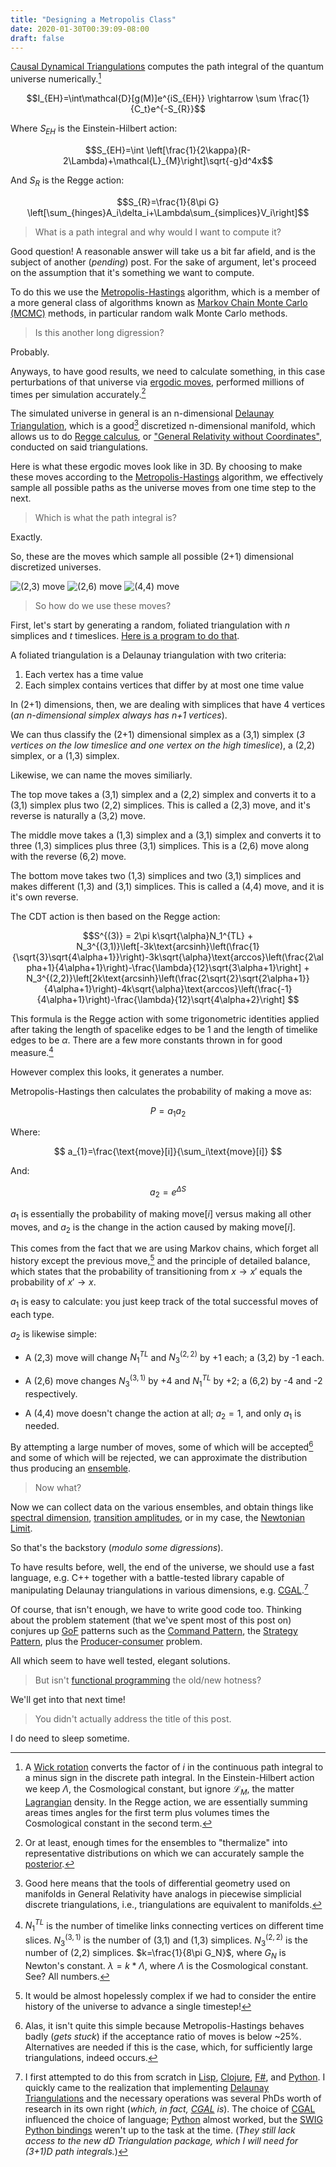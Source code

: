 ```yaml
---
title: "Designing a Metropolis Class"
date: 2020-01-30T00:39:09-08:00
draft: false
---
```

[Causal Dynamical Triangulations][1] computes the path integral of the
quantum universe numerically.[^1]

$$I_{EH}=\int\mathcal{D}[g(M)]e^{iS_{EH}} \rightarrow  \sum \frac{1}{C_t}e^{-S_{R}}$$

Where $S_{EH}$ is the Einstein-Hilbert action:

$$S_{EH}=\int \left[\frac{1}{2\kappa}(R-2\Lambda)+\mathcal{L}_{M}\right]\sqrt{-g}d^4x$$

 And $S_{R}$ is the Regge action:

 $$S_{R}=\frac{1}{8\pi G}
 \left[\sum_{hinges}A_i\delta_i+\Lambda\sum_{simplices}V_i\right]$$

> What is a path integral and why would I want to compute it?

Good question! A reasonable answer will take us a bit far afield, and is the
subject of another (_pending_) post. For the sake of argument, let's proceed on
the assumption that it's something we want to compute.

To do this we use the [Metropolis-Hastings] algorithm, which is a
member of a more general class of algorithms known as
[Markov Chain Monte Carlo (MCMC)][3] methods, in particular random walk
Monte Carlo methods.

> Is this another long digression?

Probably.

Anyways, to have good results, we need to calculate something, in this case
perturbations of that universe via [ergodic moves], performed millions of
times per simulation accurately.[^2]

The simulated universe in general is an n-dimensional
[Delaunay Triangulation][5], which is a good[^5] discretized n-dimensional
manifold, which allows us to do [Regge calculus], or
["General Relativity without Coordinates"][6], conducted on said
triangulations.

Here is what these ergodic moves look like in 3D. By choosing to make these
moves according to the [Metropolis-Hastings] algorithm, we effectively sample
all possible paths as the universe moves from one time step to the next.

> Which is what the path integral is?

Exactly.

So, these are the moves which sample all possible (2+1) dimensional
discretized universes.

![(2,3) move](/img/23move.png)
![(2,6) move](/img/26move.png)
![(4,4) move](/img/44move.png)

> So how do we use these moves?

First, let's start by generating a random, foliated triangulation with $n$
simplices and $t$ timeslices. [Here is a program to do that][12].

A foliated triangulation is a Delaunay triangulation with two criteria:

1. Each vertex has a time value
2. Each simplex contains vertices that differ by at most one time value

In (2+1) dimensions, then, we are dealing with simplices that have 4 vertices
(_an n-dimensional simplex always has n+1 vertices_).

We can thus classify the
(2+1) dimensional simplex as a (3,1) simplex (_3 vertices on the low timeslice
and one vertex on the high timeslice_), a (2,2) simplex, or a (1,3) simplex.

Likewise, we can name the moves similiarly.

The top move takes a (3,1) simplex and a (2,2) simplex and converts it to a
(3,1) simplex plus two (2,2) simplices. This is called a (2,3) move, and it's
reverse is naturally a (3,2) move.

The middle move takes a (1,3) simplex and a (3,1) simplex and converts it to
three (1,3) simplices plus three (3,1) simplices. This is a (2,6) move along
with the reverse (6,2) move.

The bottom move takes two (1,3) simplices and two (3,1) simplices and makes
different (1,3) and (3,1) simplices. This is called a (4,4) move, and it is
it's own reverse.

The CDT action is then based on the Regge action:

$$S^{(3)} = 2\pi k\sqrt{\alpha}N_1^{TL} + N_3^{(3,1)}\left[-3k\text{arcsinh}\left(\frac{1}{\sqrt{3}\sqrt{4\alpha+1}}\right)-3k\sqrt{\alpha}\text{arccos}\left(\frac{2\alpha+1}{4\alpha+1}\right)-\frac{\lambda}{12}\sqrt{3\alpha+1}\right] + N_3^{(2,2)}\left[2k\text{arcsinh}\left(\frac{2\sqrt{2}\sqrt{2\alpha+1}}{4\alpha+1}\right)-4k\sqrt{\alpha}\text{arccos}\left(\frac{-1}{4\alpha+1}\right)-\frac{\lambda}{12}\sqrt{4\alpha+2}\right] $$

This formula is the Regge action with some trigonometric identities applied
after taking the length of spacelike edges to be 1 and the length of timelike
edges to be $\alpha$. There are a few more constants thrown in for good
measure.[^3]

However complex this looks, it generates a number.

Metropolis-Hastings then calculates the probability of making a move as:

$$ P=a_{1}a_{2}$$

Where:

$$ a_{1}=\frac{\text{move}[i]}{\sum_i\text{move}[i]} $$

And:

$$ a_{2}=e^{\Delta S} $$

$a_{1}$ is essentially the probability of making $\text{move}[i]$ versus
making all other moves, and $a_{2}$ is the change in the action caused by
making $\text{move}[i]$.

This comes from the fact that we are using Markov chains, which forget all
history except the previous move,[^6] and the principle of detailed balance,
which states that the probability of transitioning from $x\rightarrow x\prime$
equals the probability of $x\prime\rightarrow x$.

$a_{1}$ is easy to calculate: you just keep track of the total successful
moves of each type.

$a_{2}$ is likewise simple:

* A (2,3) move will change
$N_1^{TL}$ and $N_3^{(2,2)}$ by +1 each; a (3,2) by -1 each.

* A (2,6) move changes $N_3^{(3,1)}$ by +4 and $N_1^{TL}$ by +2; a (6,2)
by -4 and -2 respectively.

* A (4,4) move doesn't change the action at all; $a_2 = 1$, and only $a_1$ is
needed.

By attempting a large number of moves, some of which will be accepted[^7] and
some of which will be rejected, we can approximate the distribution thus
producing an [ensemble].

> Now what?

Now we can collect data on the various ensembles, and obtain things like
[spectral dimension][11], [transition amplitudes][10], or in my case, the
[Newtonian Limit][7].

So that's the backstory (_modulo some digressions_).

To have results before, well, the end of the universe, we should use a fast
language, e.g. C++ together with a battle-tested library capable of manipulating
Delaunay triangulations in various dimensions, e.g. [CGAL].[^4]

Of course, that isn't enough, we have to write good code too. Thinking about
the problem statement (that we've spent most of this post on) conjures up
[GoF] patterns such as the [Command Pattern], the [Strategy Pattern], plus the
[Producer-consumer] problem.

All which seem to have well tested, elegant solutions.

> But isn't [functional programming] the old/new hotness?

We'll get into that next time!

> You didn't actually address the title of this post.

I do need to sleep sometime.

[^1]: A [Wick rotation] converts the factor of $i$ in the continuous path
integral to a minus sign in the discrete path integral. In the Einstein-Hilbert
action we keep $\Lambda$, the Cosmological constant, but ignore
$\mathcal{L}_{M}$,
the matter [Lagrangian] density. In the Regge action, we are essentially
summing areas times angles for the first term plus volumes times the
Cosmological constant in the second term.

[^2]: Or at least, enough times for the ensembles to "thermalize" into
representative distributions on which we can accurately sample the [posterior].

[^3]: $N_{1}^{TL}$ is the number of timelike links connecting vertices on
different time slices. $N_3^{(3,1)}$ is the number of (3,1) and (1,3) simplices.
$N_{3}^{(2,2)}$ is the number of (2,2) simplices. $k=\frac{1}{8\pi G_N}$, where
$G_N$ is Newton's constant. $\lambda=k*\Lambda$, where $\Lambda$ is the
Cosmological constant. See? All numbers.

[^4]: I first attempted to do this from scratch in [Lisp], [Clojure], [F#],
and [Python]. I quickly came to the realization that implementing [Delaunay
Triangulations][5] and the necessary operations was several PhDs worth
of research in its own right (_which, in fact, [CGAL] is_). The choice of [CGAL]
influenced the choice of language; [Python] almost worked, but the
[SWIG Python bindings][9] weren't up to the task at the time. (_They still lack
access to the new dD Triangulation package, which I will need for (3+1)D
path integrals._)

[^5]: Good here means that the tools of differential geometry used on manifolds
in General Relativity have analogs in piecewise simplicial discrete
triangulations, i.e., triangulations are equivalent to manifolds.

[^6]: It would be almost hopelessly complex if we had to consider the entire
history of the universe to advance a single timestep!

[^7]: Alas, it isn't quite this simple because Metropolis-Hastings behaves
badly (_gets stuck_) if the acceptance ratio of moves is below ~25%.
Alternatives are needed if this is the case, which, for sufficiently large
triangulations, indeed occurs.

[1]: http://arxiv.org/abs/hep-th/0105267
[Metropolis-Hastings]: http://thy.phy.bnl.gov/~creutz/mypubs/pub044.pdf
[3]: https://en.wikipedia.org/wiki/Markov_chain_Monte_Carlo
[ergodic moves]: http://www.sciencedirect.com/science/article/pii/055032139290012Z
[5]: http://www.mathworks.com/help/matlab/math/delaunay-triangulation.html
[6]: http://link.springer.com/article/10.1007/BF02733251
[7]: http://www.slideshare.net/acgetchell/aps-48348528
[CGAL]: https://www.cgal.org/
[9]: https://github.com/CGAL/cgal-swig-bindings
[10]: http://arxiv.org/abs/1305.2932
[11]: http://arxiv.org/abs/hep-th/0505113
[Wick rotation]: https://en.wikipedia.org/wiki/Wick_rotation
[Lagrangian]: https://en.wikipedia.org/wiki/Lagrangian_(field_theory)
[posterior]: https://en.wikipedia.org/wiki/Posterior_probability
[Regge calculus]: https://en.wikipedia.org/wiki/Regge_calculus
[Lisp]: https://common-lisp.net/project/slime/
[Clojure]: https://clojure.org
[F#]: https://fsharp.org
[Python]: https://www.python.org
[Producer-consumer]: https://en.wikipedia.org/wiki/Producer–consumer_problem
[Command Pattern]: https://sourcemaking.com/design_patterns/command/cpp/2
[Strategy Pattern]: https://sourcemaking.com/design_patterns/strategy
[GoF]: https://en.wikipedia.org/wiki/Design_Patterns
[functional programming]: https://www.manning.com/books/functional-programming-in-c-plus-plus
[12]: https://github.com/acgetchell/CDT-plusplus/blob/develop/src/initialize.cpp
[ensemble]: https://en.m.wikipedia.org/wiki/Statistical_ensemble_(mathematical_physics)
